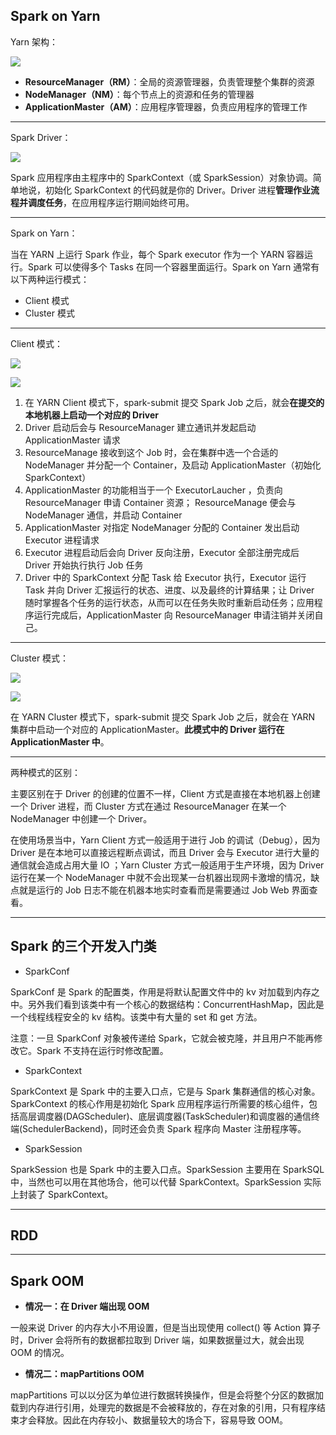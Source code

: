 ## Spark on Yarn

Yarn 架构：

![](https://raw.githubusercontent.com/MXJULY/image/main/img/202311181704165.png)

- **ResourceManager（RM）**：全局的资源管理器，负责管理整个集群的资源
- **NodeManager（NM）**：每个节点上的资源和任务的管理器
- **ApplicationMaster（AM）**：应用程序管理器，负责应用程序的管理工作

---

Spark Driver：

![](https://raw.githubusercontent.com/MXJULY/image/main/img/202311181708345.png)

Spark 应用程序由主程序中的 SparkContext（或 SparkSession）对象协调。简单地说，初始化 SparkContext 的代码就是你的 Driver。Driver 进程**管理作业流程并调度任务**，在应用程序运行期间始终可用。

---

Spark on Yarn：

当在 YARN 上运行 Spark 作业，每个 Spark executor 作为一个 YARN 容器运行。Spark 可以使得多个 Tasks 在同一个容器里面运行。Spark on Yarn 通常有以下两种运行模式：

- Client 模式
- Cluster 模式

---

Client 模式：

![](https://raw.githubusercontent.com/MXJULY/image/main/img/202311181711811.png)

![](https://raw.githubusercontent.com/MXJULY/image/main/img/202311181713904.png)

1. 在 YARN Client 模式下，spark-submit 提交 Spark Job 之后，就会**在提交的本地机器上启动一个对应的 Driver**
2. Driver 启动后会与 ResourceManager 建立通讯并发起启动 ApplicationMaster 请求
3. ResourceManage 接收到这个 Job 时，会在集群中选一个合适的 NodeManager 并分配一个 Container，及启动 ApplicationMaster（初始化 SparkContext）
4. ApplicationMaster 的功能相当于一个 ExecutorLaucher ，负责向 ResourceManager 申请 Container 资源； ResourceManage 便会与 NodeManager 通信，并启动 Container
5. ApplicationMaster 对指定 NodeManager 分配的 Container 发出启动 Executor 进程请求
6. Executor 进程启动后会向 Driver 反向注册，Executor 全部注册完成后 Driver 开始执行执行 Job 任务
7. Driver 中的 SparkContext 分配 Task 给 Executor 执行，Executor 运行 Task 并向 Driver 汇报运行的状态、进度、以及最终的计算结果；让 Driver 随时掌握各个任务的运行状态，从而可以在任务失败时重新启动任务；应用程序运行完成后，ApplicationMaster 向 ResourceManager 申请注销并关闭自己。

---

Cluster 模式：

![](https://raw.githubusercontent.com/MXJULY/image/main/img/202311181714154.png)

![](https://raw.githubusercontent.com/MXJULY/image/main/img/202311181714211.png)

在 YARN Cluster 模式下，spark-submit 提交 Spark Job 之后，就会在 YARN 集群中启动一个对应的 ApplicationMaster。**此模式中的 Driver 运行在 ApplicationMaster 中**。

---

两种模式的区别：

主要区别在于 Driver 的创建的位置不一样，Client 方式是直接在本地机器上创建一个 Driver 进程，而 Cluster 方式在通过 ResourceManager 在某一个 NodeManager 中创建一个 Driver。

在使用场景当中，Yarn Client 方式一般适用于进行 Job 的调试（Debug），因为 Driver 是在本地可以直接远程断点调试，而且 Driver 会与 Executor 进行大量的通信就会造成占用大量 IO ；Yarn Cluster 方式一般适用于生产环境，因为 Driver 运行在某一个 NodeManager 中就不会出现某一台机器出现网卡激增的情况，缺点就是运行的 Job 日志不能在机器本地实时查看而是需要通过 Job Web 界面查看。

---

## Spark 的三个开发入门类

- SparkConf

SparkConf 是 Spark 的配置类，作用是将默认配置文件中的 kv 对加载到内存之中。另外我们看到该类中有一个核心的数据结构：ConcurrentHashMap，因此是一个线程线程安全的 kv 结构。该类中有大量的 set 和 get 方法。

注意：一旦 SparkConf 对象被传递给 Spark，它就会被克隆，并且用户不能再修改它。Spark 不支持在运行时修改配置。

- SparkContext

SparkContext 是 Spark 中的主要入口点，它是与 Spark 集群通信的核心对象。SparkContext 的核心作用是初始化 Spark 应用程序运行所需要的核心组件，包括高层调度器(DAGScheduler)、底层调度器(TaskScheduler)和调度器的通信终端(SchedulerBackend)，同时还会负责 Spark 程序向 Master 注册程序等。

- SparkSession

SparkSession 也是 Spark 中的主要入口点。SparkSession 主要用在 SparkSQL 中，当然也可以用在其他场合，他可以代替 SparkContext。SparkSession 实际上封装了 SparkContext。

---

## RDD

---

## Spark OOM

- **情况一：在 Driver 端出现 OOM**

一般来说 Driver 的内存大小不用设置，但是当出现使用 collect() 等 Action 算子时，Driver 会将所有的数据都拉取到 Driver 端，如果数据量过大，就会出现 OOM 的情况。

- **情况二：mapPartitions OOM**

mapPartitions 可以以分区为单位进行数据转换操作，但是会将整个分区的数据加载到内存进行引用，处理完的数据是不会被释放的，存在对象的引用，只有程序结束才会释放。因此在内存较小、数据量较大的场合下，容易导致 OOM。
